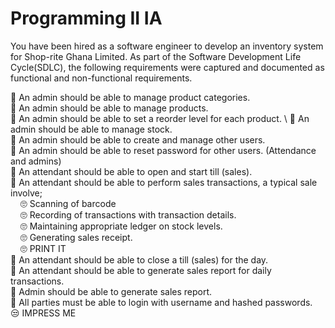# Programming II IA
You have been hired as a software engineer to develop an inventory system for Shop-rite Ghana Limited. As part of the Software Development Life Cycle(SDLC), the following requirements were captured and documented as functional and non-functional requirements. 

🤞 An admin should be able to manage product categories.\
🤞 An admin should be able to manage products.\
🤞 An admin should be able to set a reorder level for each product. \ 
🤞 An admin should be able to manage stock.\
🤞 An admin should be able to create and manage other users.\
🤞 An admin should be able to reset password for other users. (Attendance and admins)\
🤞 An attendant should be able to open and start till (sales).\
🤞 An attendant should be able to perform sales transactions, a typical sale involve;\
    &nbsp;&nbsp;&nbsp;&nbsp;🙄 Scanning of barcode \
    &nbsp;&nbsp;&nbsp;&nbsp;🙄 Recording of transactions with transaction details. \
    &nbsp;&nbsp;&nbsp;&nbsp;🙄 Maintaining appropriate ledger on stock levels. \
    &nbsp;&nbsp;&nbsp;&nbsp;🙄 Generating sales receipt. \
    &nbsp;&nbsp;&nbsp;&nbsp;🙄 PRINT IT \
🤞 An attendant should be able to close a till (sales) for the day.\
🤞 An attendant should be able to generate sales report for daily transactions.\
🤞  Admin should be able to generate sales report.\
🤞 All parties must be able to login with username and hashed passwords.\
😒 IMPRESS ME 
